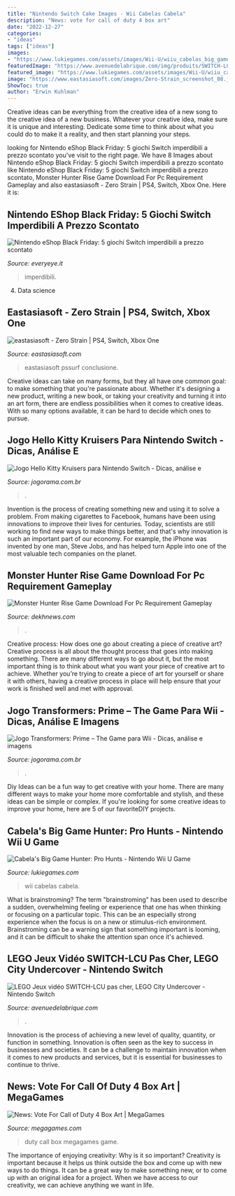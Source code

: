 ```yaml
---
title: "Nintendo Switch Cake Images - Wii Cabelas Cabela"
description: "News: vote for call of duty 4 box art"
date: "2022-12-27"
categories:
- "ideas"
tags: ["ideas"]
images:
- "https://www.lukiegames.com/assets/images/Wii-U/wiiu_cabelas_big_game_hunter_pro_p_thixgk.jpg"
featuredImage: "https://www.avenuedelabrique.com/img/produits/SWITCH-LCU/switch-lcu-lego-city-undercover-nintendo-switch-1-1573137393.jpg"
featured_image: "https://www.lukiegames.com/assets/images/Wii-U/wiiu_cabelas_big_game_hunter_pro_p_thixgk.jpg"
image: "https://www.eastasiasoft.com/images/Zero-Strain_screenshot_08.jpg"
ShowToc: true
author: "Erwin Kuhlman"
---
```



Creative ideas can be everything from the creative idea of a new song to the creative idea of a new business. Whatever your creative idea, make sure it is unique and interesting. Dedicate some time to think about what you could do to make it a reality, and then start planning your steps.

	

		
looking for Nintendo eShop Black Friday: 5 giochi Switch imperdibili a prezzo scontato you've visit to the right page. We have 8 Images about Nintendo eShop Black Friday: 5 giochi Switch imperdibili a prezzo scontato like Nintendo eShop Black Friday: 5 giochi Switch imperdibili a prezzo scontato, Monster Hunter Rise Game Download For Pc Requirement Gameplay and also eastasiasoft - Zero Strain | PS4, Switch, Xbox One. Here it is:
		
    
## Nintendo EShop Black Friday: 5 Giochi Switch Imperdibili A Prezzo Scontato

<img loading=lazy src="https://images.everyeye.it/img-articoli/nintendo-eshop-black-friday-5-giochi-switch-imperdibili-prezzo-scontato-v15-46369.jpg" onerror="this.onerror=null;this.src='https://tse1.mm.bing.net/th?id=OIP.FCh9dYwSXnHAH2eK-HiEGwHaEJ&amp;pid=15.1';" alt="Nintendo eShop Black Friday: 5 giochi Switch imperdibili a prezzo scontato">

_Source: everyeye.it_

>imperdibili. 

	

4. Data science 

    
## Eastasiasoft - Zero Strain | PS4, Switch, Xbox One

<img loading=lazy src="https://www.eastasiasoft.com/images/Zero-Strain_screenshot_08.jpg" onerror="this.onerror=null;this.src='https://tse1.mm.bing.net/th?id=OIP.irgMHrKQI9DykQAi__LJwAHaEK&amp;pid=15.1';" alt="eastasiasoft - Zero Strain | PS4, Switch, Xbox One">

_Source: eastasiasoft.com_

>eastasiasoft pssurf conclusione. 

	

Creative ideas can take on many forms, but they all have one common goal: to make something that you're passionate about. Whether it's designing a new product, writing a new book, or taking your creativity and turning it into an art form, there are endless possibilities when it comes to creative ideas. With so many options available, it can be hard to decide which ones to pursue.

    
## Jogo Hello Kitty Kruisers Para Nintendo Switch - Dicas, Análise E

<img loading=lazy src="https://jogorama.com.br/arquivos/capas/7284.jpg" onerror="this.onerror=null;this.src='https://tse2.mm.bing.net/th?id=OIP.V7wZ3Oeu02V2mwfSBrbgigHaMO&amp;pid=15.1';" alt="Jogo Hello Kitty Kruisers para Nintendo Switch - Dicas, análise e">

_Source: jogorama.com.br_

>. 

	

Invention is the process of creating something new and using it to solve a problem. From making cigarettes to Facebook, humans have been using innovations to improve their lives for centuries. Today, scientists are still working to find new ways to make things better, and that's why innovation is such an important part of our economy. For example, the iPhone was invented by one man, Steve Jobs, and has helped turn Apple into one of the most valuable tech companies on the planet.

    
## Monster Hunter Rise Game Download For Pc Requirement Gameplay

<img loading=lazy src="https://www.dekhnews.com/wp-content/uploads/2021/03/https___apptrigger.com_files_2020_12_monster-hunter-rise-1.jpg" onerror="this.onerror=null;this.src='https://tse1.mm.bing.net/th?id=OIP.8rwgmJeo7rneosHoY5sg_wHaEK&amp;pid=15.1';" alt="Monster Hunter Rise Game Download For Pc Requirement Gameplay">

_Source: dekhnews.com_

>. 

	

Creative process: How does one go about creating a piece of creative art?
Creative process is all about the thought process that goes into making something. There are many different ways to go about it, but the most important thing is to think about what you want your piece of creative art to achieve. Whether you’re trying to create a piece of art for yourself or share it with others, having a creative process in place will help ensure that your work is finished well and met with approval.

    
## Jogo Transformers: Prime – The Game Para Wii - Dicas, Análise E Imagens

<img loading=lazy src="https://jogorama.com.br/arquivos/capas/5747.jpg" onerror="this.onerror=null;this.src='https://tse3.mm.bing.net/th?id=OIP.sbzehMZI2qciVpWQqqav9AHaKb&amp;pid=15.1';" alt="Jogo Transformers: Prime – The Game para Wii - Dicas, análise e imagens">

_Source: jogorama.com.br_

>. 

	

Diy Ideas can be a fun way to get creative with your home. There are many different ways to make your home more comfortable and stylish, and these ideas can be simple or complex. If you're looking for some creative ideas to improve your home, here are 5 of our favoriteDIY projects.

    
## Cabela&#039;s Big Game Hunter: Pro Hunts - Nintendo Wii U Game

<img loading=lazy src="https://www.lukiegames.com/assets/images/Wii-U/wiiu_cabelas_big_game_hunter_pro_p_thixgk.jpg" onerror="this.onerror=null;this.src='https://tse4.mm.bing.net/th?id=OIP.pDKG4YrjPN-uCIN8Ug-OHwHaKY&amp;pid=15.1';" alt="Cabela&#039;s Big Game Hunter: Pro Hunts - Nintendo Wii U Game">

_Source: lukiegames.com_

>wii cabelas cabela. 

	

What is brainstroming?
The term "brainstroming" has been used to describe a sudden, overwhelming feeling or experience that one has when thinking or focusing on a particular topic. This can be an especially strong experience when the focus is on a new or stimulus-rich environment. Brainstroming can be a warning sign that something important is looming, and it can be difficult to shake the attention span once it's achieved.

    
## LEGO Jeux Vidéo SWITCH-LCU Pas Cher, LEGO City Undercover - Nintendo Switch

<img loading=lazy src="https://www.avenuedelabrique.com/img/produits/SWITCH-LCU/switch-lcu-lego-city-undercover-nintendo-switch-1-1573137393.jpg" onerror="this.onerror=null;this.src='https://tse2.mm.bing.net/th?id=OIP.Ix06BaMTxxsKBFfH72AkgAHaME&amp;pid=15.1';" alt="LEGO Jeux vidéo SWITCH-LCU pas cher, LEGO City Undercover - Nintendo Switch">

_Source: avenuedelabrique.com_

>. 

	

Innovation is the process of achieving a new level of quality, quantity, or function in something. Innovation is often seen as the key to success in businesses and societies. It can be a challenge to maintain innovation when it comes to new products and services, but it is essential for businesses to continue to thrive.

    
## News: Vote For Call Of Duty 4 Box Art | MegaGames

<img loading=lazy src="https://megagames.com/sites/default/files/game-content-images/cod4__cover_charlie1.jpg" onerror="this.onerror=null;this.src='https://tse4.mm.bing.net/th?id=OIP.TZhMz-r6q_6NgeDpnkvhHQHaKf&amp;pid=15.1';" alt="News: Vote For Call of Duty 4 Box Art | MegaGames">

_Source: megagames.com_

>duty call box megagames game. 

	

The importance of enjoying creativity: Why is it so important?
Creativity is important because it helps us think outside the box and come up with new ways to do things. It can be a great way to make something new, or to come up with an original idea for a project. When we have access to our creativity, we can achieve anything we want in life.

